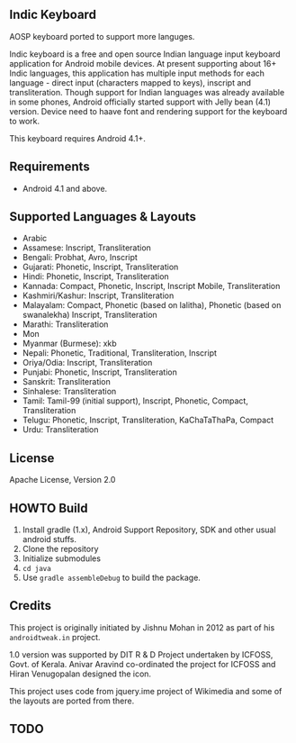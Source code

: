 ## Indic Keyboard
AOSP keyboard ported to support more languges.

Indic keyboard is a free and open source Indian language input keyboard application for Android mobile devices. At present supporting about 16+ Indic languages, this application has multiple input methods for each language - direct input (characters mapped to keys), inscript and transliteration. Though support for Indian languages was already available in some phones, Android officially started support with Jelly bean (4.1) version. Device need to haave font and rendering support for the keyboard to work.

This keyboard requires Android 4.1+.

## Requirements

* Android 4.1 and above.

## Supported Languages & Layouts
* Arabic
* Assamese: Inscript, Transliteration
* Bengali: Probhat, Avro, Inscript
* Gujarati: Phonetic, Inscript, Transliteration
* Hindi: Phonetic, Inscript, Transliteration
* Kannada:  Compact, Phonetic, Inscript, Inscript Mobile, Transliteration
* Kashmiri/Kashur: Inscript, Transliteration
* Malayalam: Compact, Phonetic (based on lalitha), Phonetic (based on swanalekha) Inscript, Transliteration
* Marathi: Transliteration
* Mon
* Myanmar (Burmese): xkb
* Nepali: Phonetic, Traditional, Transliteration, Inscript
* Oriya/Odia:  Inscript, Transliteration
* Punjabi:  Phonetic, Inscript, Transliteration
* Sanskrit: Transliteration
* Sinhalese: Transliteration
* Tamil: Tamil-99 (initial support), Inscript, Phonetic, Compact, Transliteration
* Telugu:  Phonetic, Inscript, Transliteration, KaChaTaThaPa, Compact
* Urdu: Transliteration

## License 

Apache License, Version 2.0

## HOWTO Build
1. Install gradle (1.x), Android Support Repository, SDK and other usual android stuffs.
2. Clone the repository
3. Initialize submodules
4. `cd java`
5. Use `gradle assembleDebug` to build the package.

## Credits
This project is originally initiated by Jishnu Mohan in 2012 as part of his `androidtweak.in` project.

1.0 version was supported by DIT R & D Project undertaken by ICFOSS, Govt. of Kerala. Anivar Aravind co-ordinated the project for ICFOSS and Hiran Venugopalan designed the icon.

This project uses code from jquery.ime project of Wikimedia and some of the layouts are ported from there.

## TODO

